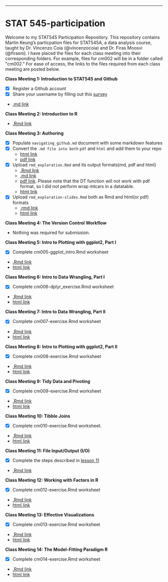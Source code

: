 ---
# STAT 545-participation

Welcome to my STAT545 Participation Repository. This repository contains Martin Keung’s particpation files for STAT545A, a data analysis course, taught by Dr. Vincenzo Coia (@vincenzocoia) and Dr. Firas Moosvi (@firasm). I have placed the files for each class meeting into their corresponding folders. For example, files for cm002 will be in a folder called "cm002." For ease of access, the links to the files required from each class meeting are posted below. 

**Class Meeting 1: Introduction to STAT545 and Github**
- [x] Register a Github account
- [x] Share your username by filling out this [survey](https://ubc.ca1.qualtrics.com/jfe/form/SV_8jKz3FaT7w5EHfT)
- [.md link](https://github.com/mksm1228/STAT545-participation/blob/master/cm001/navigating_github.md)

**Class Meeting 2: Introduction to R**
- [.Rmd link](https://github.com/mksm1228/STAT545-participation/blob/master/cm002/cm002_r_exploration.R)

**Class Meeting 3: Authoring**
- [x] Populate ```navigating_github.md``` document with some markdown features
- [x] Convert the ```.md file into both``` ```pdf```  and  ```html``` and add them to your repo
  - [html link](https://mksm1228.github.io/STAT545-participation/cm001/navigating_github.html)
  - [pdf link](https://github.com/mksm1228/STAT545-participation/blob/master/cm001/navigating_github.pdf)
- [x] Upload ```rmd_exploration.Rmd``` and its output formats(md, pdf and html)
  - [.Rmd link](https://github.com/mksm1228/STAT545-participation/blob/master/cm003/rmd_exploration_slides.Rmd)
  - [.md link](https://github.com/mksm1228/STAT545-participation/blob/master/cm003/rmd_exploration.md)
  - [pdf link](https://github.com/mksm1228/STAT545-participation/blob/master/cm003/rmd_exploration.pdf). Please note that the DT function will not work with pdf format, so I did not perform wrap mtcars in a datatable.
  - [html link](https://mksm1228.github.io/STAT545-participation/cm003/rmd_exploration.html)
- [x] Upload ```rmd_exploration-slides.Rmd``` both as Rmd and html(or pdf) formats
  - [.rmd link](https://github.com/mksm1228/STAT545-participation/blob/master/cm003/rmd_exploration_slides.Rmd)
  - [html link](https://mksm1228.github.io/STAT545-participation/cm003/rmd_exploration_slides.html#1)

**Class Meeting 4: The Version Control Workflow**
- Nothing was required for submission.

**Class Meeting 5: Intro to Plotting with ggplot2, Part I**
- [x] Complete cm005-ggplot_intro.Rmd worksheet
- [.Rmd link](https://github.com/mksm1228/STAT545-participation/blob/master/cm005/cm005-exercise.Rmd)
- [html link](https://mksm1228.github.io/STAT545-participation/cm005/cm005-exercise.html)

**Class Meeting 6: Intro to Data Wrangling, Part I**
- [x] Complete cm006-dplyr_exercise.Rmd worksheet
- [.Rmd link](https://github.com/mksm1228/STAT545-participation/blob/master/cm006/cm006-exercise.Rmd)
- [html link](https://mksm1228.github.io/STAT545-participation/cm006/cm006-exercise.html)

**Class Meeting 7: Intro to Data Wrangling, Part II**
- [x] Complete cm007-exercise.Rmd worksheet
- [.Rmd link](https://github.com/mksm1228/STAT545-participation/blob/master/cm007/cm007-exercise.Rmd)
- [html link](https://mksm1228.github.io/STAT545-participation/cm007/cm007-exercise.html)

**Class Meeting 8: Intro to Plotting with ggplot2, Part II**
- [x] Complete cm008-exercise.Rmd worksheet
- [.Rmd link](https://github.com/mksm1228/STAT545-participation/blob/master/cm008/cm008-exercise.Rmd)
- [html link](https://mksm1228.github.io/STAT545-participation/cm008/cm008-exercise)

**Class Meeting 9: Tidy Data and Pivoting**
- [x] Complete cm009-exercise.Rmd worksheet
- [.Rmd link](https://github.com/mksm1228/STAT545-participation/blob/master/cm009/cm009-exercise.Rmd)
- [html link](https://mksm1228.github.io/STAT545-participation/cm009/cm009-exercise.nb.html)

**Class Meeting 10: Tibble Joins**
- [x] Complete cm010-exercise.Rmd worksheet. 
- [.Rmd link](https://github.com/mksm1228/STAT545-participation/blob/master/cm010/cm010-exercise.Rmd)
- [html link](https://mksm1228.github.io/STAT545-participation/cm010/cm010-exercise.html)

**Class Meeting 11: File Input/Output (I/O)**
- [x] Complete the steps described in [lesson 11](https://stat545guidebook.netlify.com/file-inputoutput-io.html)
- [.Rmd link](https://github.com/mksm1228/STAT545-participation/blob/master/cm011/gapminder%20sum.Rmd)

**Class Meeting 12: Working with Factors in R**
- [x] Complete cm012-exercise.Rmd worksheet
- [.Rmd link](https://github.com/mksm1228/STAT545-participation/blob/master/cm012/cm012-exercise.Rmd)
- [html link](https://mksm1228.github.io/STAT545-participation/cm012/cm012-exercise.html)

**Class Meeting 13: Effective Visualizations**
- [x] Complete cm013-exercise.Rmd worksheet
- [.Rmd link](https://github.com/mksm1228/STAT545-participation/blob/master/cm013/cm013.Rmd)
- [html link](https://mksm1228.github.io/STAT545-participation/cm013/cm013.html)

**Class Meeting 14: The Model-Fitting Paradigm R**
- [x] Complete cm014-exercise.Rmd worksheet
- [.Rmd link](https://github.com/mksm1228/STAT545-participation/blob/master/cm014/cm014-exercise.Rmd)
- [html link](https://mksm1228.github.io/STAT545-participation/cm014/cm014-exercise)